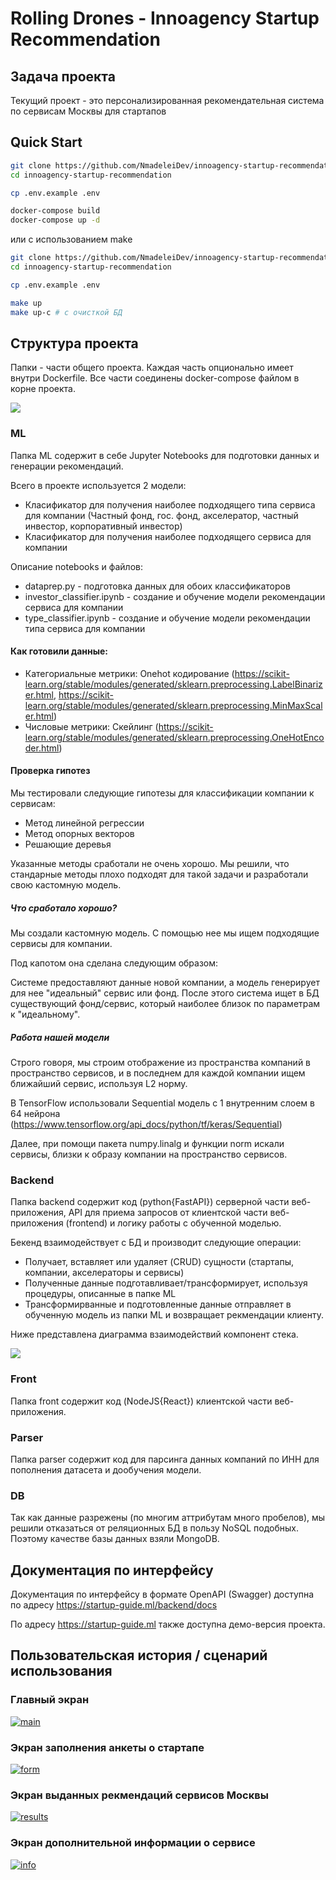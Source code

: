 # Rolling Drones - Innoagency Startup Recommendation

## Задача проекта

Текущий проект - это персонализированная рекомендательная система по сервисам Москвы для стартапов

## Quick Start

```bash
git clone https://github.com/NmadeleiDev/innoagency-startup-recommendation.git
cd innoagency-startup-recommendation

cp .env.example .env

docker-compose build
docker-compose up -d
```

или с использованием make

```bash
git clone https://github.com/NmadeleiDev/innoagency-startup-recommendation.git
cd innoagency-startup-recommendation

cp .env.example .env

make up
make up-c # с очисткой БД
```

## Структура проекта

Папки - части общего проекта. Каждая часть опционально имеет внутри Dockerfile. Все части соединены docker-compose файлом в корне проекта.

[![](https://mermaid.ink/svg/eyJjb2RlIjoiZmxvd2NoYXJ0IExSXG4gICAgVVtVc2VyL0Zyb250XSA8LS0-IEJbQmFja2VuZF1cbiAgICBCPC0tPk1MW01vZGVsXSAgJiBNW01vbmdvREJdXG4gICAgUFtQYXJzZXJdLS0-TVxuICAgIFAgLS0-fENyb258UCIsIm1lcm1haWQiOnsidGhlbWUiOiJkYXJrIn0sInVwZGF0ZUVkaXRvciI6dHJ1ZSwiYXV0b1N5bmMiOnRydWUsInVwZGF0ZURpYWdyYW0iOmZhbHNlfQ)](https://mermaid-js.github.io/mermaid-live-editor/edit/#eyJjb2RlIjoiZmxvd2NoYXJ0IExSXG4gICAgVVtVc2VyL0Zyb250XSA8LS0-IEJbQmFja2VuZF1cbiAgICBCPC0tPk1MW01vZGVsXSAgJiBNW01vbmdvREJdXG4gICAgUFtQYXJzZXJdLS0-TVxuICAgIFAgLS0-fENyb258UCIsIm1lcm1haWQiOiJ7XG4gIFwidGhlbWVcIjogXCJkYXJrXCJcbn0iLCJ1cGRhdGVFZGl0b3IiOnRydWUsImF1dG9TeW5jIjp0cnVlLCJ1cGRhdGVEaWFncmFtIjpmYWxzZX0)

### ML

Папка ML содержит в себе Jupyter Notebooks для подготовки данных и генерации рекомендаций.

Всего в проекте используется 2 модели:

- Класификатор для получения наиболее подходящего типа сервиса для компании (Частный фонд, гос. фонд, акселератор, частный инвестор, корпоративный инвестор)
- Класификатор для получения наиболее подходящего сервиса для компании

Описание notebooks и файлов:

- dataprep.py - подготовка данных для обоих классификаторов
- investor_classifier.ipynb - создание и обучение модели рекомендации сервиса для компании
- type_classifier.ipynb - создание и обучение модели рекомендации типа сервиса для компании

#### Как готовили данные:

- Категориальные метрики: Onehot кодирование (<https://scikit-learn.org/stable/modules/generated/sklearn.preprocessing.LabelBinarizer.html>, <https://scikit-learn.org/stable/modules/generated/sklearn.preprocessing.MinMaxScaler.html>)
- Числовые метрики: Скейлинг (<https://scikit-learn.org/stable/modules/generated/sklearn.preprocessing.OneHotEncoder.html>)


#### Проверка гипотез

Мы тестировали следующие гипотезы для классификации компании к сервисам:

- Метод линейной регрессии
- Метод опорных векторов
- Решающие деревья

Указанные методы сработали не очень хорошо. Мы решили, что стандарные методы плохо подходят для такой задачи и разработали свою кастомную модель. 

##### Что сработало хорошо?

Мы создали кастомную модель. С помощью нее мы ищем подходящие сервисы для компании.

Под капотом она сделана следующим образом:

Системе предоставляют данные новой компании, а модель генерирует для нее "идеальный" сервис или фонд. После этого система ищет в БД существующий фонд/сервис, который наиболее близок по параметрам к "идеальному".

##### Работа нашей модели

Строго говоря, мы строим отображение из пространства компаний в пространство сервисов, и в последнем для каждой компании ищем ближайший сервис, используя L2 норму.

В TensorFlow использовали Sequential модель с 1 внутренним слоем в 64 нейрона (<https://www.tensorflow.org/api_docs/python/tf/keras/Sequential>)

Далее, при помощи пакета numpy.linalg и функции norm искали сервисы, близки к образу компании на пространство сервисов.

### Backend

Папка backend содержит код (python{FastAPI}) серверной части веб-приложения, API для приема запросов от клиентской части веб-приложения (frontend) и логику работы с обученной моделью.

Бекенд взаимодействует с БД и производит следующие операции:

- Получает, вставляет или удаляет (CRUD) сущности (стартапы, компании, акселераторы и сервисы)
- Полученные данные подготавливает/трансформирует, используя процедуры, описанные в папке ML
- Трансформирванные и подготовленные данные отправляет в обученную модель из папки ML и возвращает рекмендации клиенту.

Ниже представлена диаграмма взаимодействий компонент стека.

[![](https://mermaid.ink/svg/eyJjb2RlIjoiZmxvd2NoYXJ0IFRCXG4gICAgJSUgc3ViZ3JhcGggQmFja2VuZFxuICAgIEZbRnJvbnRdIC0tPnwxLiDQlNCw0L3QvdGL0LUg0YEg0LDQvdC60LXRgtGLfCBCW0JhY2tlbmRdXG4gICAgQiAtLT58NS4g0JLQvtC30LLRgNCw0YIg0YDQtdC60L7QvNC10L3QtNCw0YbQuNC5fCBGXG4gICAgQiA8LS0-fDIuINCX0LDQv9GA0L7RgSDQtNCw0L3QvdGL0YUg0L4g0YHQtdGA0LLQuNGB0LDRhXwgREJcbiAgICBCIDwtLT58My4g0J_RgNC-0YbQtdC00YPRgNCwINC_0L7QtNCz0L7RgtC-0LLQutC4INC00LDQvdC90YvRhXwgUFxuICAgIEIgPC0tPnw0LiDQntGC0L_RgNCw0LLQutCwINC_0L7QtNCz0L7RgtC-0LLQu9C10L3QvdGL0YUg0LTQsNC90L3Ri9GFINCyINC80L7QtNC10LvRjHwgTVxuICAgICUlIGVuZFxuICAgIHN1YmdyYXBoIE1MXG4gICAgUFtTY2lraXQtbGVhcm4gUGlwZWxpbmVzXVxuICAgIE1bVGVuc29yZmxvdyBNb2RlbF1cbiAgICBlbmQiLCJtZXJtYWlkIjp7InRoZW1lIjoiZGFyayJ9LCJ1cGRhdGVFZGl0b3IiOmZhbHNlLCJhdXRvU3luYyI6dHJ1ZSwidXBkYXRlRGlhZ3JhbSI6ZmFsc2V9)](https://mermaid-js.github.io/mermaid-live-editor/edit/#eyJjb2RlIjoiZmxvd2NoYXJ0IFRCXG4gICAgJSUgc3ViZ3JhcGggQmFja2VuZFxuICAgIEZbRnJvbnRdIC0tPnwxLiDQlNCw0L3QvdGL0LUg0YEg0LDQvdC60LXRgtGLfCBCW0JhY2tlbmRdXG4gICAgQiAtLT58NS4g0JLQvtC30LLRgNCw0YIg0YDQtdC60L7QvNC10L3QtNCw0YbQuNC5fCBGXG4gICAgQiA8LS0-fDIuINCX0LDQv9GA0L7RgSDQtNCw0L3QvdGL0YUg0L4g0YHQtdGA0LLQuNGB0LDRhXwgREJcbiAgICBCIDwtLT58My4g0J_RgNC-0YbQtdC00YPRgNCwINC_0L7QtNCz0L7RgtC-0LLQutC4INC00LDQvdC90YvRhXwgUFxuICAgIEIgPC0tPnw0LiDQntGC0L_RgNCw0LLQutCwINC_0L7QtNCz0L7RgtC-0LLQu9C10L3QvdGL0YUg0LTQsNC90L3Ri9GFINCyINC80L7QtNC10LvRjHwgTVxuICAgICUlIGVuZFxuICAgIHN1YmdyYXBoIE1MXG4gICAgUFtTY2lraXQtbGVhcm4gUGlwZWxpbmVzXVxuICAgIE1bVGVuc29yZmxvdyBNb2RlbF1cbiAgICBlbmQiLCJtZXJtYWlkIjoie1xuICBcInRoZW1lXCI6IFwiZGFya1wiXG59IiwidXBkYXRlRWRpdG9yIjpmYWxzZSwiYXV0b1N5bmMiOnRydWUsInVwZGF0ZURpYWdyYW0iOmZhbHNlfQ)

### Front

Папка front содержит код (NodeJS{React}) клиентской части веб-приложения.

### Parser

Папка parser содержит код для парсинга данных компаний по ИНН для пополнения датасета и дообучения модели.

### DB

Так как данные разрежены (по многим аттрибутам много пробелов), мы решили отказаться от реляционных БД в пользу NoSQL подобных. Поэтому качестве базы данных взяли MongoDB.

## Документация по интерфейсу

Документация по интерфейсу в формате OpenAPI (Swagger) доступна по адресу <https://startup-guide.ml/backend/docs>

По адресу <https://startup-guide.ml> также доступна демо-версия проекта.

## Пользовательская история / сценарий использования

### Главный экран

[![main](./images/frame1.png)](./images/frame1.png)

### Экран заполнения анкеты о стартапе

[![form](./images/frame2.png)](./images/frame2.png)

### Экран выданных рекмендаций сервисов Москвы

[![results](./images/frame3.png)](./images/frame3.png)

### Экран дополнительной информации о сервисе

[![info](./images/frame4.png)](./images/frame4.png)
